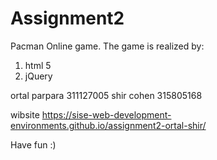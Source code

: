 # Assignment2
 
Pacman Online game.
The game is realized by:
1. html 5
2. jQuery 


ortal parpara  311127005
shir cohen 315805168

wibsite https://sise-web-development-environments.github.io/assignment2-ortal-shir/

Have fun :)
